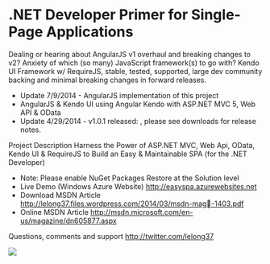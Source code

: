 # .NET Developer Primer for Single-Page Applications

Dealing or hearing about AngularJS v1 overhaul and breaking changes to v2? Anxiety of which (so many) JavaScript framework(s) to go with? Kendo UI Framework w/ RequireJS, stable, tested, supported, large dev community backing and minimal breaking changes in forward releases.

* Update 7/9/2014 - AngularJS implementation of this project
* AngularJS & Kendo UI using Angular Kendo with ASP.NET MVC 5, Web API & OData
* Update 4/29/2014 - v1.0.1 released: , please see downloads for release notes.

Project Description
Harness the Power of ASP.NET MVC, Web Api, OData, Kendo UI & RequireJS to Build an Easy & Maintainable SPA (for the .NET Developer)

* Note: Please enable NuGet Packages Restore at the Solution level
* Live Demo (Windows Azure Website) http://easyspa.azurewebsites.net
* Download MSDN Article http://lelong37.files.wordpress.com/2014/03/msdn-mag-1403.pdf
* Online MSDN Article http://msdn.microsoft.com/en-us/magazine/dn605877.aspx

Questions, comments and support
http://twitter.com/lelong37

![](https://user-images.githubusercontent.com/4691404/36877208-a9e51558-1d7e-11e8-9389-9df6f72c778c.png)